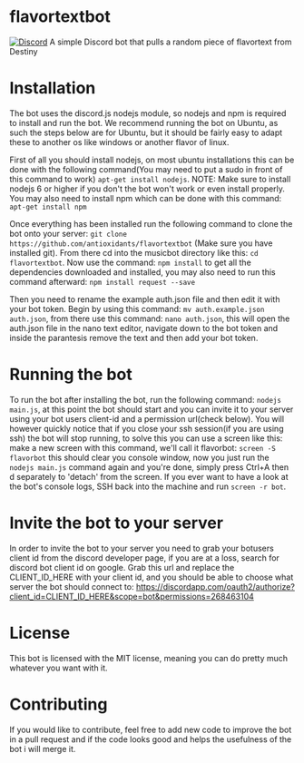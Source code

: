 # flavortextbot
[![Discord](https://discordapp.com/api/guilds/291320513802928128/widget.png)](https://discord.gg/HhcK9hj)
A simple Discord bot that pulls a random piece of flavortext from Destiny

# Installation
The bot uses the discord.js nodejs module, so nodejs and npm is required to install and run the bot. We recommend running the bot on Ubuntu, as such the steps below are for Ubuntu, but it should be fairly easy to adapt these to another os like windows or another flavor of linux.

First of all you should install nodejs, on most ubuntu installations this can be done with the following command(You may need to put a sudo in front of this command to work) `apt-get install nodejs`. NOTE: Make sure to install nodejs 6 or higher if you don't the bot won't work or even install properly.
You may also need to install npm which can be done with this command: `apt-get install npm`

Once everything has been installed run the following command to clone the bot onto your server: `git clone https://github.com/antioxidants/flavortextbot` (Make sure you have installed git).
From there cd into the musicbot directory like this: `cd flavortextbot`. Now use the command: `npm install` to get all the dependencies downloaded and installed, you may also need to run this command afterward: `npm install request --save`

Then you need to rename the example auth.json file and then edit it with your bot token. Begin by using this command: `mv auth.example.json auth.json`, from there use this command: `nano auth.json`, this will open the auth.json file in the nano text editor, navigate down to the bot token and inside the parantesis remove the text and then add your bot token. 

# Running the bot
To run the bot after installing the bot, run the following command: `nodejs main.js`, at this point the bot should start and you can invite it to your server using your bot users client-id and a permission url(check below). 
You will however quickly notice that if you close your ssh session(if you are using ssh) the bot will stop running, to solve this you can use a screen like this: 
make a new screen with this command, we'll call it flavorbot: `screen -S flavorbot`
this should clear you console window, now you just run the `nodejs main.js` command again and you're done, simply press Ctrl+A then d separately to 'detach' from the screen. If you ever want to have a look at the bot's console logs, SSH back into the machine and run `screen -r bot`.

# Invite the bot to your server
In order to invite the bot to your server you need to grab your botusers client id from the discord developer page, if you are at a loss, search for discord bot client id on google. Grab this url and replace the CLIENT_ID_HERE with your client id, and you should be able to choose what server the bot should connect to: https://discordapp.com/oauth2/authorize?client_id=CLIENT_ID_HERE&scope=bot&permissions=268463104 

# License
This bot is licensed with the MIT license, meaning you can do pretty much whatever you want with it.

# Contributing
If you would like to contribute, feel free to add new code to improve the bot in a pull request and if the code looks good and helps the usefulness of the bot i will merge it.
